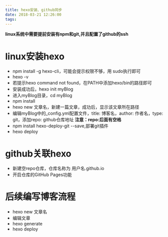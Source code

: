 ```yaml
---
title: hexo安装、github同步
date: 2018-03-21 12:26:00
tags:
---
```


**linux系统中需要提前安装有npm和git,并且配置了github的ssh**

# linux安装hexo
+ npm install -g hexo-cli，可能会提示权限不够，用
sudo执行即可
+ hexo -v 
+ 若提示hexo command not found，在PATH中添加hexo/bin的路径即可
+ 安装成功后，hexo init myBlog
+ 进入myBlog目录，cd myBlog
+ npm install
+ hexo new 文章名，新建一篇文章，成功后，显示该文章所在路径
+ 编辑myBlog中的_config.yml配置文件，title: 博客名，author: 作者名，type: git，添加repo: github仓库地址
**注意：repo:后面有空格**
+ npm install hexo-deploy-git --save,部署git插件
+ hexo deploy

# github关联hexo
+ 新建空repo仓库，仓库名称为 用户名.github.io
+ 开启仓库的GitHub Pages功能


# 后续编写博客流程
+ hexo new 文章名
+ 编辑文章
+ hexo generate
+ hexo deploy



